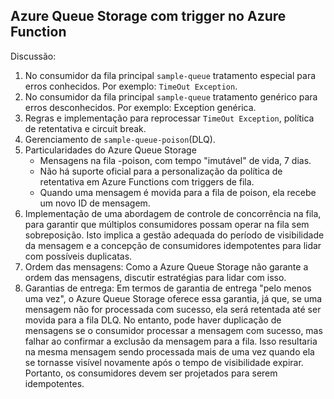 ## Azure Queue Storage com trigger no Azure Function

Discussão:
1. No consumidor da fila principal `sample-queue` tratamento especial para erros conhecidos. Por exemplo: `TimeOut Exception`.
2. No consumidor da fila principal `sample-queue` tratamento genérico para erros desconhecidos. Por exemplo: Exception genérica.
3. Regras e implementação para reprocessar `TimeOut Exception`, política de retentativa e circuit break.
4. Gerenciamento de `sample-queue-poison`(DLQ).
5. Particularidades do Azure Queue Storage
   - Mensagens na fila <queue>-poison, com tempo "imutável" de vida, 7 dias.
   - Não há suporte oficial para a personalização da política de retentativa em Azure Functions com triggers de fila.
   - Quando uma mensagem é movida para a fila de poison, ela recebe um novo ID de mensagem.
6. Implementação de uma abordagem de controle de concorrência na fila, para garantir que múltiplos consumidores possam operar na fila sem sobreposição. Isto implica a gestão adequada do período de visibilidade da mensagem e a concepção de consumidores idempotentes para lidar com possíveis duplicatas.
7. Ordem das mensagens: Como a Azure Queue Storage não garante a ordem das mensagens, discutir estratégias para lidar com isso.
8. Garantias de entrega: Em termos de garantia de entrega "pelo menos uma vez", o Azure Queue Storage oferece essa garantia, já que, se uma mensagem não for processada com sucesso, ela será retentada até ser movida para a fila DLQ. No entanto, pode haver duplicação de mensagens se o consumidor processar a mensagem com sucesso, mas falhar ao confirmar a exclusão da mensagem para a fila. Isso resultaria na mesma mensagem sendo processada mais de uma vez quando ela se tornasse visível novamente após o tempo de visibilidade expirar. Portanto, os consumidores devem ser projetados para serem idempotentes.